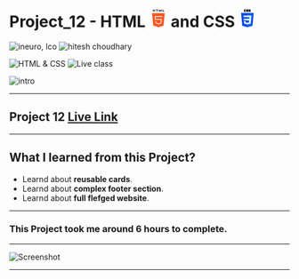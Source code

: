 # Project_12 - HTML ![](./screenshot/html.png) and CSS ![](./screenshot/css.png)

![ineuro, lco](https://img.shields.io/badge/iNeuron-LCO-green)
![hitesh choudhary](https://img.shields.io/badge/Hitesh%20Choudhary-Full%20Stack%20JavaScript%20Bootcamp-lightgrey)

![HTML & CSS](https://img.shields.io/badge/HTML-CSS-orange)
![Live class](https://img.shields.io/badge/LIVE--CLASS-PROJECT--12-blue)

![intro](https://img.shields.io/badge/Mohit%20Gupta-MCA%20Final%20Year-red)

---

## Project 12 [Live Link](https://project-12-themohitgupta.netlify.app)

---
## What I learned from this Project?

- Learnd about **reusable cards**.
- Learnd about **complex footer section**.
- Learnd about **full flefged website**.

---

### This Project took me around **6 hours** to complete.

---

![Screenshot](./screenshot/screenshot.png)

---
